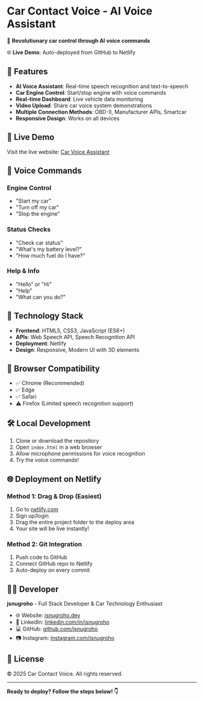 # Car Contact Voice - AI Voice Assistant

🚗 **Revolutionary car control through AI voice commands**

🌐 **Live Demo**: Auto-deployed from GitHub to Netlify

## 🌟 Features

- **AI Voice Assistant**: Real-time speech recognition and text-to-speech
- **Car Engine Control**: Start/stop engine with voice commands
- **Real-time Dashboard**: Live vehicle data monitoring
- **Video Upload**: Share car voice system demonstrations
- **Multiple Connection Methods**: OBD-II, Manufacturer APIs, Smartcar
- **Responsive Design**: Works on all devices

## 🚀 Live Demo

Visit the live website: [Car Voice Assistant](https://car-voice-assistant.netlify.app)

## 🎤 Voice Commands

### Engine Control
- "Start my car"
- "Turn off my car"
- "Stop the engine"

### Status Checks
- "Check car status"
- "What's my battery level?"
- "How much fuel do I have?"

### Help & Info
- "Hello" or "Hi"
- "Help"
- "What can you do?"

## 🔧 Technology Stack

- **Frontend**: HTML5, CSS3, JavaScript (ES6+)
- **APIs**: Web Speech API, Speech Recognition API
- **Deployment**: Netlify
- **Design**: Responsive, Modern UI with 3D elements

## 📱 Browser Compatibility

- ✅ Chrome (Recommended)
- ✅ Edge
- ✅ Safari
- ⚠️ Firefox (Limited speech recognition support)

## 🛠️ Local Development

1. Clone or download the repository
2. Open `index.html` in a web browser
3. Allow microphone permissions for voice recognition
4. Try the voice commands!

## 🌐 Deployment on Netlify

### Method 1: Drag & Drop (Easiest)
1. Go to [netlify.com](https://netlify.com)
2. Sign up/login
3. Drag the entire project folder to the deploy area
4. Your site will be live instantly!

### Method 2: Git Integration
1. Push code to GitHub
2. Connect GitHub repo to Netlify
3. Auto-deploy on every commit

## 👨‍💻 Developer

**jsnugroho** - Full Stack Developer & Car Technology Enthusiast

- 🌐 Website: [jsnugroho.dev](https://jsnugroho.dev)
- 💼 LinkedIn: [linkedin.com/in/jsnugroho](https://linkedin.com/in/jsnugroho)
- 💻 GitHub: [github.com/jsnugroho](https://github.com/jsnugroho)
- 📷 Instagram: [instagram.com/jsnugroho](https://instagram.com/jsnugroho)

## 📄 License

© 2025 Car Contact Voice. All rights reserved.

---

**Ready to deploy? Follow the steps below! 👇**
